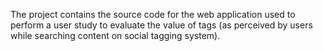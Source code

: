 The project contains the source code for the web application used to perform a user study to evaluate the value of tags (as perceived by users while searching content on social tagging system).